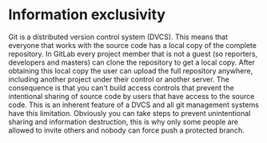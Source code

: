 # Information exclusivity

Git is a distributed version control system (DVCS).
This means that everyone that works with the source code has a local copy of the complete repository.
In GitLab every project member that is not a guest (so reporters, developers and masters) can clone the repository to get a local copy.
After obtaining this local copy the user can upload the full repository anywhere, including another project under their control or another server.
The consequence is that you can't build access controls that prevent the intentional sharing of source code by users that have access to the source code.
This is an inherent feature of a DVCS and all git management systems have this limitation.
Obviously you can take steps to prevent unintentional sharing and information destruction, this is why only some people are allowed to invite others and nobody can force push a protected branch.
